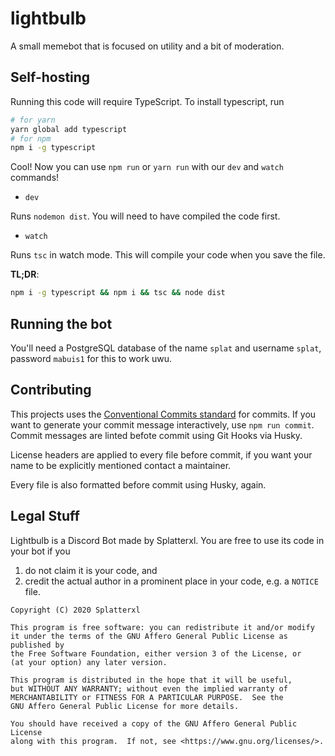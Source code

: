 # lightbulb
A small memebot that is focused on utility and a bit of moderation.

## Self-hosting

Running this code will require TypeScript. To install typescript, run

```bash
# for yarn
yarn global add typescript
# for npm
npm i -g typescript
```

Cool! Now you can use `npm run` or `yarn run` with our `dev` and `watch` commands!

- `dev`

Runs `nodemon dist`. You will need to have compiled the code first.

- `watch`

Runs `tsc` in watch mode. This will compile your code when you save the file.

**TL;DR**:

```bash
npm i -g typescript && npm i && tsc && node dist
```

## Running the bot

You'll need a PostgreSQL database of the name `splat` and username `splat`, password `mabuis1` for this to work uwu.

## Contributing

This projects uses the [Conventional Commits standard](https://www.conventionalcommits.org/en/v1.0.0/) for commits. If you want to generate your commit message interactively, use `npm run commit`. Commit messages are linted befote commit using Git Hooks via Husky.

License headers are applied to every file before commit, if you want your name to be explicitly mentioned contact a maintainer.

Every file is also formatted before commit using Husky, again.

## Legal Stuff

Lightbulb is a Discord Bot made by Splatterxl. You are free to use its code in your bot if you

1. do not claim it is your code, and
1. credit the actual author in a prominent place in your code, e.g. a `NOTICE` file.

```
Copyright (C) 2020 Splatterxl

This program is free software: you can redistribute it and/or modify
it under the terms of the GNU Affero General Public License as published by
the Free Software Foundation, either version 3 of the License, or
(at your option) any later version.

This program is distributed in the hope that it will be useful,
but WITHOUT ANY WARRANTY; without even the implied warranty of
MERCHANTABILITY or FITNESS FOR A PARTICULAR PURPOSE.  See the
GNU Affero General Public License for more details.

You should have received a copy of the GNU Affero General Public License
along with this program.  If not, see <https://www.gnu.org/licenses/>.
```
